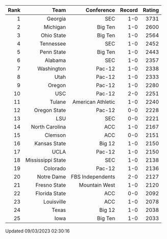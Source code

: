| Rank  | Team                 | Conference           | Record   | Rating |
| ---:  | ---:                 | ---:                 | ---:     | ---:   |
| 1     | Georgia              | SEC                  | 1-0      | 3731   |
| 2     | Michigan             | Big Ten              | 1-0      | 2600   |
| 3     | Ohio State           | Big Ten              | 1-0      | 2564   |
| 4     | Tennessee            | SEC                  | 1-0      | 2452   |
| 5     | Penn State           | Big Ten              | 1-0      | 2443   |
| 6     | Alabama              | SEC                  | 1-0      | 2357   |
| 7     | Washington           | Pac-12               | 1-0      | 2338   |
| 8     | Utah                 | Pac-12               | 1-0      | 2333   |
| 9     | Oregon               | Pac-12               | 1-0      | 2280   |
| 10    | USC                  | Pac-12               | 2-0      | 2251   |
| 11    | Tulane               | American Athletic    | 1-0      | 2240   |
| 12    | Oregon State         | Pac-12               | 0-0      | 2228   |
| 13    | LSU                  | SEC                  | 0-0      | 2221   |
| 14    | North Carolina       | ACC                  | 1-0      | 2167   |
| 15    | Clemson              | ACC                  | 0-0      | 2151   |
| 16    | Kansas State         | Big 12               | 1-0      | 2150   |
| 17    | UCLA                 | Pac-12               | 1-0      | 2150   |
| 18    | Mississippi State    | SEC                  | 1-0      | 2138   |
| 19    | Colorado             | Pac-12               | 1-0      | 2136   |
| 20    | Notre Dame           | FBS Independents     | 2-0      | 2127   |
| 21    | Fresno State         | Mountain West        | 1-0      | 2120   |
| 22    | Florida State        | ACC                  | 0-0      | 2092   |
| 23    | Louisville           | ACC                  | 1-0      | 2078   |
| 24    | Texas                | Big 12               | 1-0      | 2038   |
| 25    | Iowa                 | Big Ten              | 1-0      | 2033   |

Updated 09/03/2023 02:30:16
